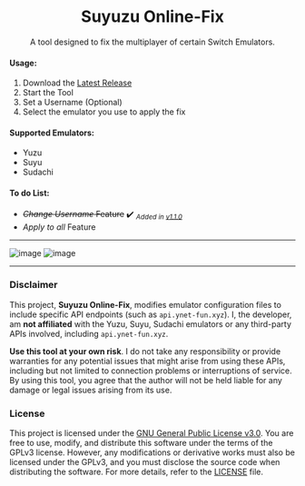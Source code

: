 <h1 align='center'>
  Suyuzu Online-Fix
</h1>

<p align='center'>
  A tool designed to fix the multiplayer of certain Switch Emulators.
</p>

#### Usage:
1. Download the [Latest Release](https://github.com/xVotexX/Suyuzu-Online-Fix/releases/latest)
2. Start the Tool
3. Set a Username (Optional)
4. Select the emulator you use to apply the fix


#### Supported Emulators:
- Yuzu
- Suyu
- Sudachi

#### To do List:
- ~~*Change Username* Feature~~ ✔️ <sub>*Added in [v1.1.0](https://github.com/xVotexX/Suyuzu-Online-Fix/releases/tag/1.1.0)*</sub>
- *Apply to all* Feature


---
![image](https://github.com/user-attachments/assets/6088a9e5-23f7-448b-be17-53eee77fc184)
![image](https://github.com/user-attachments/assets/6567f38f-de16-40f6-a722-da868028bc26)

---

### Disclaimer

This project, **Suyuzu Online-Fix**, modifies emulator configuration files to include specific API endpoints (such as `api.ynet-fun.xyz`). I, the developer, am **not affiliated** with the Yuzu, Suyu, Sudachi emulators or any third-party APIs involved, including `api.ynet-fun.xyz`. 

**Use this tool at your own risk**. I do not take any responsibility or provide warranties for any potential issues that might arise from using these APIs, including but not limited to connection problems or interruptions of service.
By using this tool, you agree that the author will not be held liable for any damage or legal issues arising from its use.

### License
This project is licensed under the [GNU General Public License v3.0](https://www.gnu.org/licenses/gpl-3.0.html).
You are free to use, modify, and distribute this software under the terms of the GPLv3 license. However, any modifications or derivative works must also be licensed under the GPLv3, and you must disclose the source code when distributing the software.
For more details, refer to the [LICENSE](LICENSE.txt) file.
